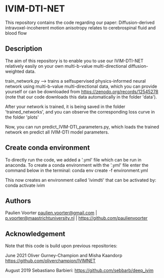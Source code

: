 # IVIM-DTI-NET

This repository contains the code regarding our paper: Diffusion-derived intravoxel-incoherent motion anisotropy relates to cerebrospinal fluid and blood flow 

## Description
The aim of this repository is to enable you to use our IVIM-DTI-NET relatively easily on your own multi-b-value multi-directional diffusion-weighted data. 

train_network.py --> trains a selfsupervised physics-informed neural network using multi-b-value multi-directional data, which you can provide yourself or can be downloaded from https://zenodo.org/records/12545278 (note that our code downloads this data automatically in the folder 'data').

After your network is trained, it is being saved in the folder 'trained_networks', and you can observe the corresponding loss curve in the folder 'plots'

Now, you can run predict_IVIM-DTI_parameters.py, which loads the trained network en predict all IVIM-DTI model parameters. 

## Create conda environment
To directly run the code, we added a '.yml' file which can be run in anaconda. To create a conda environment with the '.yml' file enter the command below in the terminal: conda env create -f environment.yml 

This now creates an environment called 'ivimdti' that can be activated by: conda activate ivim

## Authors
Paulien Voorter paulien.voorter@gmail.com | p.voorter@maastrichtuniversity.nl | https://github.com/paulienvoorter

## Acknowledgement

Note that this code is build upon previous repositories:

June 2021        Oliver Gurney-Champion and Misha Kaandorp https://github.com/oliverchampion/IVIMNET

August 2019      Sebastiano Barbieri: https://github.com/sebbarb/deep_ivim

